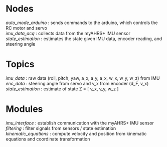 # Nodes
*auto_mode_arduino*    : sends commands to the arduino, which controls the RC motor and servo <br />
*imu_data_acq*         : collects data from the myAHRS+ IMU sensor <br />
*state_estimation*     : estimates the state given IMU data, encoder reading, and steering angle <br />

# Topics 
*imu_data*             : raw data (roll, pitch, yaw, a_x, a_y, a_x, w_x, w_y, w_z) from IMU  <br />
*enc_data*             : steering angle from servo and v_x from encoder  (d_F, v_x) <br />
*state_estimation*     : estimate of state Z = [ v_x, v_y, w_z ] <br />

# Modules
*imu_interface*       : establish communication with the myAHRS+ IMU sensor <br />
*filtering*           : filter signals from sensors / state estimation  <br />
*kinematic_equations* : compute velocity and position from kinematic equations and coordinate transformation <br />
